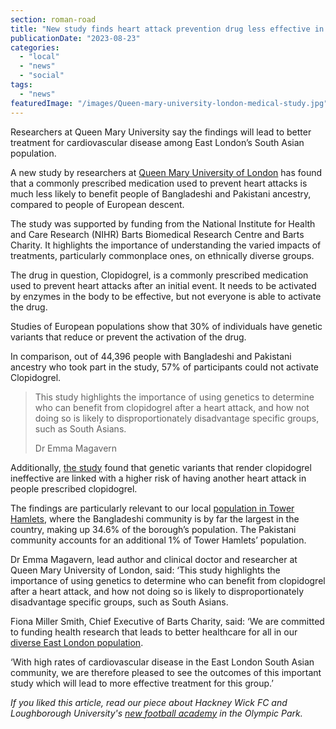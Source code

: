 ```yaml
---
section: roman-road
title: "New study finds heart attack prevention drug less effective in South Asian communities"
publicationDate: "2023-08-23"
categories: 
  - "local"
  - "news"
  - "social"
tags: 
  - "news"
featuredImage: "/images/Queen-mary-university-london-medical-study.jpg"
---
```


Researchers at Queen Mary University say the findings will lead to better treatment for cardiovascular disease among East London’s South Asian population.

A new study by researchers at [Queen Mary University of London](https://romanroadlondon.com/tower-hamlets-council-launches-mayor-university-bursary-award/) has found that a commonly prescribed medication used to prevent heart attacks is much less likely to benefit people of Bangladeshi and Pakistani ancestry, compared to people of European descent.

The study was supported by funding from the National Institute for Health and Care Research (NIHR) Barts Biomedical Research Centre and Barts Charity. It highlights the importance of understanding the varied impacts of treatments, particularly commonplace ones, on ethnically diverse groups. 

The drug in question, Clopidogrel, is a commonly prescribed medication used to prevent heart attacks after an initial event. It needs to be activated by enzymes in the body to be effective, but not everyone is able to activate the drug. 

Studies of European populations show that 30% of individuals have genetic variants that reduce or prevent the activation of the drug. 

In comparison, out of 44,396 people with Bangladeshi and Pakistani ancestry who took part in the study, 57% of participants could not activate Clopidogrel.

> This study highlights the importance of using genetics to determine who can benefit from clopidogrel after a heart attack, and how not doing so is likely to disproportionately disadvantage specific groups, such as South Asians.
> 
> Dr Emma Magavern

Additionally, [the study](https://www.qmul.ac.uk/media/news/2023/smd/genetic-study-shows-that-common-medication-used-to-prevent-heart-attacks-may-be-ineffective-for-majority-of-british-south-asians.html) found that genetic variants that render clopidogrel ineffective are linked with a higher risk of having another heart attack in people prescribed clopidogrel.

The findings are particularly relevant to our local [population in Tower Hamlets](https://romanroadlondon.com/tower-hamlets-youngest-population-uk-borough/), where the Bangladeshi community is by far the largest in the country, making up 34.6% of the borough’s population. The Pakistani community accounts for an additional 1% of Tower Hamlets’ population. 

Dr Emma Magavern, lead author and clinical doctor and researcher at Queen Mary University of London, said: ‘This study highlights the importance of using genetics to determine who can benefit from clopidogrel after a heart attack, and how not doing so is likely to disproportionately disadvantage specific groups, such as South Asians.

Fiona Miller Smith, Chief Executive of Barts Charity, said: ‘We are committed to funding health research that leads to better healthcare for all in our [diverse East London population](https://romanroadlondon.com/female-muslim-students-educational-empowerment-tower-hamlets-schools/). 

‘With high rates of cardiovascular disease in the East London South Asian community, we are therefore pleased to see the outcomes of this important study which will lead to more effective treatment for this group.’

_If you liked this article, read our piece about Hackney Wick FC and Loughborough University's [new football academy](https://romanroadlondon.com/hackney-wick-fc-loughborough-university-sports-academy/) in the Olympic Park._

